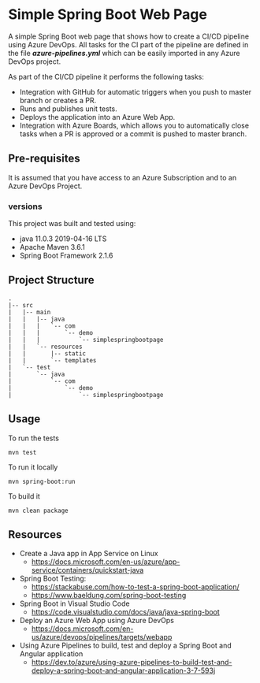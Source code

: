 # Simple Spring Boot Web Page
A simple Spring Boot web page that shows how to create a CI/CD pipeline using Azure DevOps.
All tasks for the CI part of the pipeline are defined in the file _**azure-pipelines.yml**_ which can be easily imported in any Azure DevOps project.

As part of the CI/CD pipeline it performs the following tasks:
* Integration with GitHub for automatic triggers when you push to master branch or creates a PR.
* Runs and publishes unit tests.
* Deploys the application into an Azure Web App.
* Integration with Azure Boards, which allows you to automatically close tasks when a PR is approved or a commit is pushed to master branch.

## Pre-requisites
It is assumed that you have access to an Azure Subscription and to an Azure DevOps Project. 

### versions
This project was built and tested using:
* java 11.0.3 2019-04-16 LTS
* Apache Maven 3.6.1
* Spring Boot Framework 2.1.6


## Project Structure
```
.
|-- src
|   |-- main
|   |   |-- java
|   |   |   `-- com
|   |   |       `-- demo
|   |   |           `-- simplespringbootpage
|   |   `-- resources
|   |       |-- static
|   |       `-- templates
|   `-- test
|       `-- java
|           `-- com
|               `-- demo
|                   `-- simplespringbootpage
```
## Usage
To run the tests
```
mvn test
```

To run it locally
```
mvn spring-boot:run
```

To build it
```
mvn clean package
```

## Resources
* Create a Java app in App Service on Linux
    * https://docs.microsoft.com/en-us/azure/app-service/containers/quickstart-java
* Spring Boot Testing:
    * https://stackabuse.com/how-to-test-a-spring-boot-application/
    * https://www.baeldung.com/spring-boot-testing
* Spring Boot in Visual Studio Code
    * https://code.visualstudio.com/docs/java/java-spring-boot
* Deploy an Azure Web App using Azure DevOps
    * https://docs.microsoft.com/en-us/azure/devops/pipelines/targets/webapp
* Using Azure Pipelines to build, test and deploy a Spring Boot and Angular application
    * https://dev.to/azure/using-azure-pipelines-to-build-test-and-deploy-a-spring-boot-and-angular-application-3-7-593j